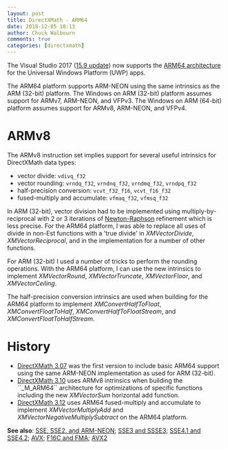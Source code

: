 ```yaml
---
layout: post
title: DirectXMath - ARM64
date: 2018-12-05 18:13
author: Chuck Walbourn
comments: true
categories: [directxmath]
---
```

The Visual Studio 2017 ([15.9 update](https://walbourn.github.io/vs-2017-15-9-update/)) now supports the <a href="https://blogs.windows.com/buildingapps/2018/11/15/official-support-for-windows-10-on-arm-development">ARM64 architecture</a> for the Universal Windows Platform (UWP) apps.

The ARM64 platform supports ARM-NEON using the same intrinsics as the ARM (32-bit) platform. The Windows on ARM (32-bit) platform assumes support for ARMv7, ARM-NEON, and VFPv3. The Windows on ARM (64-bit) platform assumes support for ARMv8, ARM-NEON, and VFPv4.
<!--more-->

# ARMv8

The ARMv8 instruction set implies support for several useful intrinsics for DirectXMath data types:

<ul>
 	<li>vector divide: <code>vdivq_f32</code></li>
 	<li>vector rounding: <code>vrndq_f32</code>, <code>vrndnq_f32</code>, <code>vrndmq_f32</code>, <code>vrndpq_f32</code></li>
 	<li>half-precision conversion: <code>vcvt_f32_f16</code>, <code>vcvt_f16_f32</code></li>
 	<li>fused-multiply and accumulate: <code>vfmaq_f32</code>, <code>vfmsq_f32</code></li>
</ul>

In ARM (32-bit), vector division had to be implemented using multiply-by-reciprocal with 2 or 3 iterations of <a href="https://en.wikipedia.org/wiki/Newton%27s_method">Newton-Raphson</a> refinement which is less precise. For the ARM64 platform, I was able to replace all uses of divide in non-Est functions with a 'true divide' in <em>XMVectorDivide</em>, <em>XMVectorReciprocal</em>, and in the implementation for a number of other functions.

For ARM (32-bit) I used a number of tricks to perform the rounding operations. With the ARM64 platform, I can use the new intrinsics to implement <em>XMVectorRound</em>, <em>XMVectorTruncate</em>, <em>XMVectorFloor</em>, and <em>XMVectorCeiling</em>.

The half-precision conversion intrinsics are used when building for the ARM64 platform to implement <em>XMConvertHalfToFloat</em>, <em>XMConvertFloatToHalf</em>, <em>XMConvertHalfToFloatStream</em>, and <em>XMConvertFloatToHalfStream</em>.

# History

<ul>
 	<li><a href="https://walbourn.github.io/directxmath-3-07/">DirectXMath 3.07</a> was the first version to include basic ARM64 support using the same ARM-NEON implementation as used for ARM (32-bit).</li>
 	<li><a href="https://walbourn.github.io/directxmath-3-10/">DirectXMath 3.10</a> uses ARMv8 intrinsics when building the ``_M_ARM64`` architecture for optimizations of specific functions including the new <em>XMVectorSum</em> horizontal add function.</li>
 	<li><a href="https://walbourn.github.io/directxmath-3-13/">DirectXMath 3.12</a> uses ARM64 fused-multiply and accumulate to implement <em>XMVectorMultiplyAdd</em> and <em>XMVectorNegativeMultiplySubtract</em> on the ARM64 platform.</li>
</ul>

<strong>See also</strong>: <a href="https://walbourn.github.io/directxmath-sse-sse2-and-arm-neon/">SSE. SSE2. and ARM-NEON</a>; <a href="https://walbourn.github.io/directxmath-sse3-and-ssse3/">SSE3 and SSSE3</a>; <a href="https://walbourn.github.io/directxmath-sse4-1-and-sse4-2/">SSE4.1 and SSE4.2</a>; <a href="https://walbourn.github.io/directxmath-avx/">AVX</a>; <a href="https://walbourn.github.io/directxmath-f16c-and-fma/">F16C and FMA</a>; <a href="https://walbourn.github.io/directxmath-avx2/">AVX2</a>
